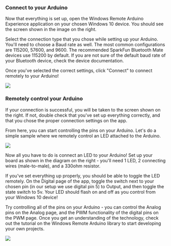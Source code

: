 <h3>Connect to your Arduino</h3>
<div class="row">
    <div class="col-md-6 col-sm-12 col-no-padding">
        <p>Now that everything is set up, open the Windows Remote Arduino Experience application on your chosen Windows 10 device. You should see the screen shown in the image on the right.</p>
        <p>Select the connection type that you chose while setting up your Arduino.  You'll need to choose a Baud rate as well.  The most common configurations are 115200, 57600, and 9600. The recommended SparkFun Bluetooth Mate devices use 115200 by default. If you are not sure of the default baud rate of your Bluetooth device, check the device documentation.</p>
        <p>Once you've selected the correct settings, click "Connect" to connect remotely to your Arduino!</p>
    </div>
    <div class="col-md-6 col-sm-12 col-no-padding">
        <img src="{{site.baseurl}}/Resources/images/remote-wiring/samples/basic/connection-page-wrae.png">
    </div>
</div>

<h3>Remotely control your Arduino</h3>
<div class="row">
    <div class="col-md-6 col-sm-12 col-no-padding">
        <p>If your connection is successful, you will be taken to the screen shown on the right.  If not, double check that you've set up everything correctly, and that you chose the proper connection settings on the app.</p>
        <p>From here, you can start controlling the pins on your Arduino.  Let's do a simple sample where we remotely control an LED attached to the Arduino.</p>
    </div>
    <div class="col-md-6 col-sm-12 col-no-padding">
        <img src="{{site.baseurl}}/Resources/images/remote-wiring/samples/basic/digital-page-wrae.png">
    </div>
</div>
<div class="row">
    <div class="col-md-6 col-sm-12 col-no-padding">
        <p>Now all you have to do is connect an LED to your Arduino!  Set up your board as shown in the diagram on the right - you'll need 1 LED, 2 connecting wires (male-to-male), and a 330ohm resistor.</p>
        <p>If you've set everything up properly, you should be able to toggle the LED remotely. On the Digital page of the app, toggle the switch next to your chosen pin (in our setup we use digital pin 5) to Output, and then toggle the state switch to 5v.  Your LED should flash on and off as you control from your Windows 10 device!</p>
        <p>Try controlling all of the pins on your Arduino - you can control the Analog pins on the Analog page, and the PWM functionality of the digital pins on the PWM page.  Once you get an understanding of the technology, check out the tutorial on the Windows Remote Arduino library to start developing your own projects.</p>
    </div>
    <div class="col-md-6 col-sm-12 col-no-padding">
        <img src="{{site.baseurl}}/Resources/images/remote-wiring/samples/basic/led-setup.png">
    </div>
</div>
